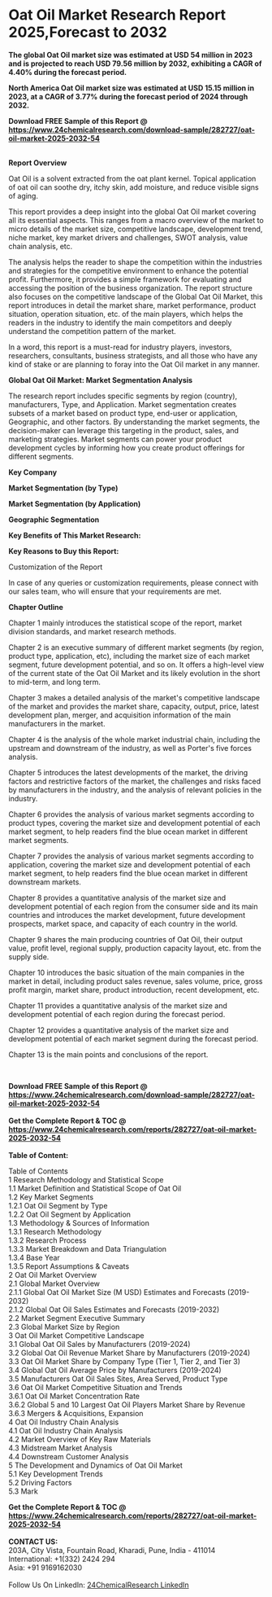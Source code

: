 <h1>Oat Oil Market Research Report 2025,Forecast to 2032</h1><p><strong>The global Oat Oil market size was estimated at USD 54 million in 2023 and is projected to reach USD 79.56 million by 2032, exhibiting a CAGR of 4.40% during the forecast period.</strong></p><p>
</p><p><strong>North America Oat Oil market size was estimated at USD 15.15 million in 2023, at a CAGR of 3.77% during the forecast period of 2024 through 2032.</strong></p><div><b>Download FREE Sample of this Report @ 
            <a href="https://www.24chemicalresearch.com/download-sample/282727/oat-oil-market-2025-2032-54">
            https://www.24chemicalresearch.com/download-sample/282727/oat-oil-market-2025-2032-54</a></b></div><br><p>
</p><p><strong>Report Overview</strong></p><p>
</p><p>Oat Oil is a solvent extracted from the oat plant kernel. Topical application of oat oil can soothe dry, itchy skin, add moisture, and reduce visible signs of aging.</p><p>
</p><p>This report provides a deep insight into the global Oat Oil market covering all its essential aspects. This ranges from a macro overview of the market to micro details of the market size, competitive landscape, development trend, niche market, key market drivers and challenges, SWOT analysis, value chain analysis, etc.</p><p>
</p><p>The analysis helps the reader to shape the competition within the industries and strategies for the competitive environment to enhance the potential profit. Furthermore, it provides a simple framework for evaluating and accessing the position of the business organization. The report structure also focuses on the competitive landscape of the Global Oat Oil Market, this report introduces in detail the market share, market performance, product situation, operation situation, etc. of the main players, which helps the readers in the industry to identify the main competitors and deeply understand the competition pattern of the market.</p><p>
In a word, this report is a must-read for industry players, investors, researchers, consultants, business strategists, and all those who have any kind of stake or are planning to foray into the Oat Oil market in any manner.</p><p>
</p><p><strong>Global Oat Oil Market: Market Segmentation Analysis</strong></p><p>
</p><p>The research report includes specific segments by region (country), manufacturers, Type, and Application. Market segmentation creates subsets of a market based on product type, end-user or application, Geographic, and other factors. By understanding the market segments, the decision-maker can leverage this targeting in the product, sales, and marketing strategies. Market segments can power your product development cycles by informing how you create product offerings for different segments.</p><p>
</p><p><strong>Key Company</strong></p><p>
</p><p>
</p><p><strong>Market Segmentation (by Type)</strong></p><p>
</p><p>
</p><p><strong>Market Segmentation (by Application)</strong></p><p>
</p><p>
</p><p><strong>Geographic Segmentation</strong></p><p>
</p><p>
</p><p><strong>Key Benefits of This Market Research:</strong></p><p>
</p><p>
</p><p><strong>Key Reasons to Buy this Report:</strong></p><p>
</p><p>
</p><p>Customization of the Report</p><p>
In case of any queries or customization requirements, please connect with our sales team, who will ensure that your requirements are met.</p><p>
</p><p><strong>Chapter Outline</strong></p><p>
</p><p>Chapter 1 mainly introduces the statistical scope of the report, market division standards, and market research methods.</p><p>
Chapter 2 is an executive summary of different market segments (by region, product type, application, etc), including the market size of each market segment, future development potential, and so on. It offers a high-level view of the current state of the Oat Oil Market and its likely evolution in the short to mid-term, and long term.</p><p>
Chapter 3 makes a detailed analysis of the market's competitive landscape of the market and provides the market share, capacity, output, price, latest development plan, merger, and acquisition information of the main manufacturers in the market.</p><p>
Chapter 4 is the analysis of the whole market industrial chain, including the upstream and downstream of the industry, as well as Porter's five forces analysis.</p><p>
Chapter 5 introduces the latest developments of the market, the driving factors and restrictive factors of the market, the challenges and risks faced by manufacturers in the industry, and the analysis of relevant policies in the industry.</p><p>
Chapter 6 provides the analysis of various market segments according to product types, covering the market size and development potential of each market segment, to help readers find the blue ocean market in different market segments.</p><p>
Chapter 7 provides the analysis of various market segments according to application, covering the market size and development potential of each market segment, to help readers find the blue ocean market in different downstream markets.</p><p>
Chapter 8 provides a quantitative analysis of the market size and development potential of each region from the consumer side and its main countries and introduces the market development, future development prospects, market space, and capacity of each country in the world.</p><p>
Chapter 9 shares the main producing countries of Oat Oil, their output value, profit level, regional supply, production capacity layout, etc. from the supply side.</p><p>
Chapter 10 introduces the basic situation of the main companies in the market in detail, including product sales revenue, sales volume, price, gross profit margin, market share, product introduction, recent development, etc.</p><p>
Chapter 11 provides a quantitative analysis of the market size and development potential of each region during the forecast period.</p><p>
Chapter 12 provides a quantitative analysis of the market size and development potential of each market segment during the forecast period.</p><p>
Chapter 13 is the main points and conclusions of the report.</p><p>
 </p><div><b>Download FREE Sample of this Report @ 
            <a href="https://www.24chemicalresearch.com/download-sample/282727/oat-oil-market-2025-2032-54">
            https://www.24chemicalresearch.com/download-sample/282727/oat-oil-market-2025-2032-54</a></b></div><br><div><b>Get the Complete Report & TOC @ 
            <a href="https://www.24chemicalresearch.com/reports/282727/oat-oil-market-2025-2032-54">
            https://www.24chemicalresearch.com/reports/282727/oat-oil-market-2025-2032-54</a></b></div><br>
            <b>Table of Content:</b><p>Table of Contents<br />
1 Research Methodology and Statistical Scope<br />
1.1 Market Definition and Statistical Scope of Oat Oil<br />
1.2 Key Market Segments<br />
1.2.1 Oat Oil Segment by Type<br />
1.2.2 Oat Oil Segment by Application<br />
1.3 Methodology & Sources of Information<br />
1.3.1 Research Methodology<br />
1.3.2 Research Process<br />
1.3.3 Market Breakdown and Data Triangulation<br />
1.3.4 Base Year<br />
1.3.5 Report Assumptions & Caveats<br />
2 Oat Oil Market Overview<br />
2.1 Global Market Overview<br />
2.1.1 Global Oat Oil Market Size (M USD) Estimates and Forecasts (2019-2032)<br />
2.1.2 Global Oat Oil Sales Estimates and Forecasts (2019-2032)<br />
2.2 Market Segment Executive Summary<br />
2.3 Global Market Size by Region<br />
3 Oat Oil Market Competitive Landscape<br />
3.1 Global Oat Oil Sales by Manufacturers (2019-2024)<br />
3.2 Global Oat Oil Revenue Market Share by Manufacturers (2019-2024)<br />
3.3 Oat Oil Market Share by Company Type (Tier 1, Tier 2, and Tier 3)<br />
3.4 Global Oat Oil Average Price by Manufacturers (2019-2024)<br />
3.5 Manufacturers Oat Oil Sales Sites, Area Served, Product Type<br />
3.6 Oat Oil Market Competitive Situation and Trends<br />
3.6.1 Oat Oil Market Concentration Rate<br />
3.6.2 Global 5 and 10 Largest Oat Oil Players Market Share by Revenue<br />
3.6.3 Mergers & Acquisitions, Expansion<br />
4 Oat Oil Industry Chain Analysis<br />
4.1 Oat Oil Industry Chain Analysis<br />
4.2 Market Overview of Key Raw Materials<br />
4.3 Midstream Market Analysis<br />
4.4 Downstream Customer Analysis<br />
5 The Development and Dynamics of Oat Oil Market <br />
5.1 Key Development Trends<br />
5.2 Driving Factors<br />
5.3 Mark</p><div><b>Get the Complete Report & TOC @ 
            <a href="https://www.24chemicalresearch.com/reports/282727/oat-oil-market-2025-2032-54">
            https://www.24chemicalresearch.com/reports/282727/oat-oil-market-2025-2032-54</a></b></div><br><b>CONTACT US:</b><br>
            203A, City Vista, Fountain Road, Kharadi, Pune, India - 411014<br>
            International: +1(332) 2424 294<br>
            Asia: +91 9169162030 <br><br>
            Follow Us On LinkedIn: <a href="https://www.linkedin.com/company/24chemicalresearch/">24ChemicalResearch LinkedIn</a>